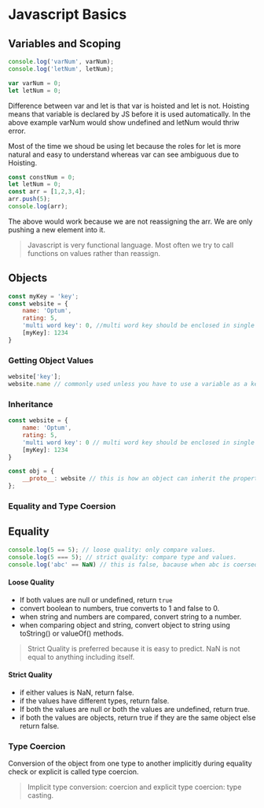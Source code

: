 # Javascript Basics

## Variables and Scoping

```js
console.log('varNum', varNum);
console.log('letNum', letNum);

var varNum = 0;
let letNum = 0;
```
Difference between var and let is that var is hoisted and let is not. Hoisting means that variable is declared by JS before it is used automatically. In the above example varNum would show undefined and letNum would thriw error.

Most of the time we shoud be using let because the roles for let is more natural and easy to understand whereas var can see ambiguous due to Hoisting.

```js
const constNum = 0;
let letNum = 0;
const arr = [1,2,3,4];
arr.push(5);
console.log(arr);
```

The above would work because we are not reassigning the arr. We are only pushing a new element into it.

> Javascript is very functional language. Most often we try to call functions on values rather than reassign.

## Objects

```js
const myKey = 'key';
const website = {
    name: 'Optum',
    rating: 5,
    'multi word key': 0, //multi word key should be enclosed in single quotes.
    [myKey]: 1234
}
```
### Getting Object Values

```js
website['key'];
website.name // commonly used unless you have to use a variable as a key or a multi word key.
```

### Inheritance

```js
const website = {
    name: 'Optum',
    rating: 5,
    'multi word key': 0 // multi word key should be enclosed in single quotes.
    [myKey]: 1234
}

const obj = {
    __proto__: website // this is how an object can inherit the propertyies of another object
};
```
### Equality and Type Coersion

## Equality
```js
console.log(5 == 5); // loose quality: only compare values.
console.log(5 === 5); // strict quality: compare type and values.
console.log('abc' == NaN) // this is false, bacause when abc is coersed to a number, it becomes NN and, Nan is not equal to anything even itself.
```
#### Loose Quality
- If both values are null or undefined, return ```true```
- convert boolean to numbers, true converts to 1 and false to 0.
- when string and numbers are compared, convert string to a number.
- when comparing object and string, convert object to string using toString() or valueOf() methods.

 > Strict Quality is preferred because it is easy to predict.
 > NaN is not equal to anything including itself.

 #### Strict Quality
 - if either values is NaN, return false.
 - if the values have different types, return false.
 - If both the values are null or both the values are undefined, return true.
 - if both the values are objects, return true if they are the same object else return false.
 
 ### Type Coercion

 Conversion of the object from one type to another implicitly during equality check or explicit is called type coercion.

 > Implicit type conversion: coercion and explicit type coercion: type casting.
